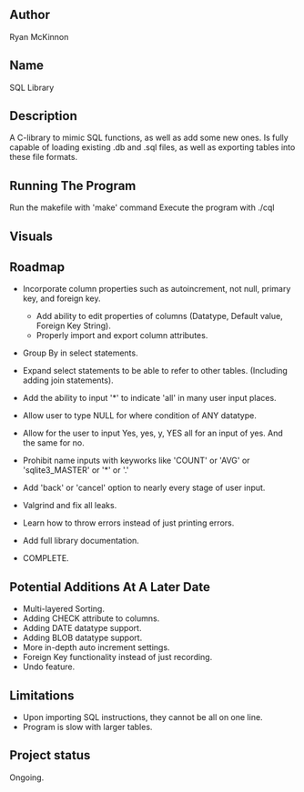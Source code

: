 ## Author
Ryan McKinnon

## Name
SQL Library

## Description
A C-library to mimic SQL functions, as well as add some new ones. Is fully capable of loading existing .db and .sql files, as well as exporting tables into these file formats.

## Running The Program
Run the makefile with 'make' command
Execute the program with ./cql

## Visuals

## Roadmap

- Incorporate column properties such as autoincrement, not null, primary key, and foreign key.
    - Add ability to edit properties of columns (Datatype, Default value, Foreign Key String).
    - Properly import and export column attributes.
- Group By in select statements.
- Expand select statements to be able to refer to other tables. (Including adding join statements).

- Add the ability to input '*' to indicate 'all' in many user input places.
- Allow user to type NULL for where condition of ANY datatype.
- Allow for the user to input Yes, yes, y, YES all for an input of yes. And the same for no.
- Prohibit name inputs with keyworks like 'COUNT' or 'AVG' or 'sqlite3_MASTER' or '*' or '.'
- Add 'back' or 'cancel' option to nearly every stage of user input.

- Valgrind and fix all leaks.
- Learn how to throw errors instead of just printing errors.
- Add full library documentation.

- COMPLETE.

## Potential Additions At A Later Date
- Multi-layered Sorting.
- Adding CHECK attribute to columns.
- Adding DATE datatype support.
- Adding BLOB datatype support.
- More in-depth auto increment settings.
- Foreign Key functionality instead of just recording.
- Undo feature.

## Limitations
- Upon importing SQL instructions, they cannot be all on one line.
- Program is slow with larger tables.

## Project status
Ongoing.
